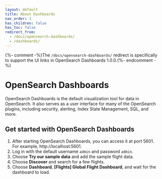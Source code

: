 ```yaml
---
layout: default
title: About Dashboards
nav_order: 1
has_children: false
has_toc: false
redirect_from:
  - /docs/opensearch-dashboards/
  - /dashboards/
---
```


{%- comment -%}The `/docs/opensearch-dashboards/` redirect is specifically to support the UI links in OpenSearch Dashboards 1.0.0.{%- endcomment -%}

# OpenSearch Dashboards

OpenSearch Dashboards is the default visualization tool for data in OpenSearch. It also serves as a user interface for many of the OpenSearch plugins, including security, alerting, Index State Management, SQL, and more.


## Get started with OpenSearch Dashboards

1. After starting OpenSearch Dashboards, you can access it at port 5601. For example, http://localhost:5601.
1. Log in with the default username `admin` and password `admin`.
1. Choose **Try our sample data** and add the sample flight data.
1. Choose **Discover** and search for a few flights.
1. Choose **Dashboard**, **[Flights] Global Flight Dashboard**, and wait for the dashboard to load.
